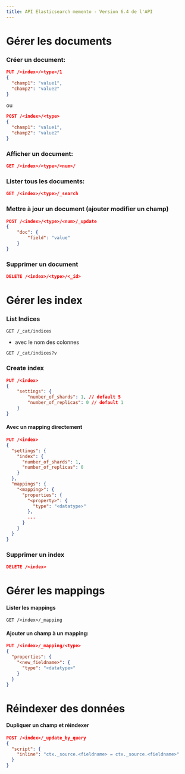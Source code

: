 ```yaml
---
title: API Elasticsearch memento - Version 6.4 de l'API
---
```


# Gérer les documents

### Créer un document: 
```json
PUT /<index>/<type>/1
{
  "champ1": "value1",
  "champ2": "value2"
}

```

ou

```json
POST /<index>/<type>
{
  "champ1": "value1",
  "champ2": "value2"
}

```

### Afficher un document:
```json
GET /<index>/<type>/<num>/
```

### Lister tous les documents:
```json
GET /<index>/<type>/_search
```

### Mettre à jour un document (ajouter modifier un champ)
```json
POST /<index>/<type>/<num>/_update
{
    "doc": {
        "field": "value"
    }
}
```

### Supprimer un document

```json
DELETE /<index>/<type>/<_id>
```




# Gérer les index

### List Indices
```
GET /_cat/indices
```
- avec le nom des colonnes
```
GET /_cat/indices?v
```

### Create index
```json
PUT /<index>
{
    "settings": {
        "number_of_shards": 1, // default 5
        "number_of_replicas": 0 // default 1
    }
}
```

#### Avec un mapping directement

```json
PUT /<index>
{
  "settings": {
    "index": {
      "number_of_shards": 1,
      "number_of_replicas": 0
    }
  },
  "mappings": {
    "<mapping>": {
      "properties": {
        "<property>": {
          "type": "<datatype>"
        },
        ...
      }
    }
  }
}
```

### Supprimer un index
```json
DELETE /<index>
```





# Gérer les mappings

#### Lister les mappings


```
GET /<index>/_mapping
```



#### Ajouter un champ à un mapping:
```json
PUT /<index>/_mapping/<type>
{
  "properties": {
    "<new_fieldname>": {
      "type": "<datatype>"
    }
  }
}
```

# Réindexer des données

#### Dupliquer un champ et réindexer
```json
POST /<index>/_update_by_query
{
  "script": {
    "inline": "ctx._source.<fieldname> = ctx._source.<fieldname>"
  }
}
```
